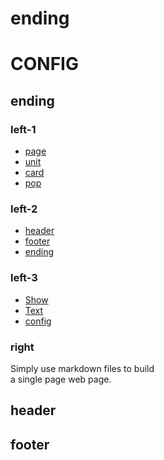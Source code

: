 # ending

# CONFIG

## ending

### left-1

- [page](index.php?f=page)
- [unit](index.php?f=unit)
- [card](index.php?f=card)
- [pop](index.php?f=pop)

### left-2

- [header](index.php?f=header)
- [footer](index.php?f=footer)
- [ending](index.php?f=ending)

### left-3

- [Show](index.php)
- [Text](index.php?f=text)
- [config](index.php?f=config)

### right

Simply use markdown files to build  
a single page web page.

## header
## footer